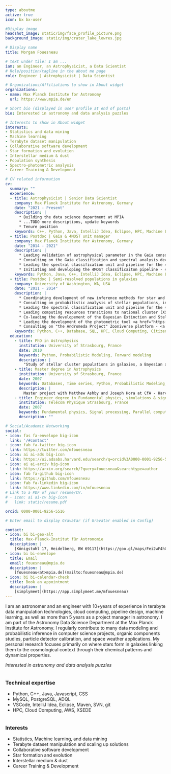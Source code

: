 ```yaml
---
type: aboutme
active: true
icon: bx bx-user

#Display image
headshot_image: static/img/face_profile_picture.png
background_image: static/img/crater_lake_lowres.jpg

# Display name
title: Morgan Fouesneau

# text under tile: I am ...
iam: an Engineer, an Astrophysicist, a Data Scientist
# Role/position/tagline in the about me page
role: Engineer | Astrophysicist | Data Scientist

# Organizations/Affiliations to show in About widget
organizations:
- name: Max Planck Institute for Astronomy
  url: https://www.mpia.de/en

# Short bio (displayed in user profile at end of posts)
bio: Interested in astronomy and data analysis puzzles

# Interests to show in About widget
interests:
- Statistics and data mining
- Machine learning
- Terabyte dataset manipulation
- Collaborative software development
- Star formation and evolution
- Interstellar medium & dust
- Population synthesis
- Spectro-photometric analysis
- Career Training & Development

# CV related information
cv:
  summary: ""
  experience:
  - title: Astrophysicist | Senior Data Scientist
    company: Max Planck Institute for Astronomy, Germany
    date: "2021 - Present"
    description: |
      * Building the data science department at MPIA
      * ...TODO more descriptions, update keywords
      * Tenure position
    keywords: C++, Python, Java, IntelliJ Idea, Eclipse, HPC, Machine Learning, project management, databases
  - title: Postdoc | Gaia & 4MOST unit manager
    company: Max Planck Institute for Astronomy, Germany
    date: "2014 - 2021"
    description: |
      * Leading validation of astrophysical parameter in the Gaia consortium (Coordination Unit 8).
      * Consulting on the Gaia classification and spectral analysis development – DSC & GSP-Phot sofware.
      * Leading the spectral classification unit and pipeline for the 4MOST observations.
      * Initiating and developing the 4MOST classificaiton pipeline - 4CP.
    keywords: Python, Java, C++, IntelliJ Idea, Eclipse, HPC, Machine Learning, project management, databases
  - title: Postdoc | Semi-resolved populations in galaxies
    company: University of Washington, WA, USA
    date: "2011 - 2014"
    description: |
      * Coordinating development of new inference methods for star and cluster formation histories.
      * Consulting on probabilistic analysis of stellar populations, initial mass function & extinction.
      * Leading the spectral classification unit and pipeline for the 4MOST observations.
      * Leading computing resources transitions to national cluster (XSEDE) and Amazon Cloud.
      * Co-leading the developement of the Bayesian Extinction and Stellar Tool - <a href="https://github.com/BEAST-Fitting/beast" target="_blank"><i class="fab fa-github big-icon"></i>BEAST</a>.
      * Leading the development of the photometric tool <a href="https://github.com/mfouesneau/pyphot" target="_blank"><i class="fab fa-github big-icon"></i>PyPhot</a>.
      * Consulting on "the Andromeda Project" Zooniverse platform - <a href="https://www.zooniverse.org/projects/zooniverse/andromeda-project" target="_blank">andromeda-project</a>.
    keywords: Python, C++, Database, SQL, HPC, Cloud Computing, Citizen Science, Probabilistic Modeling
  education:
    - title: PhD in Astrophysics
      institution: University of Strasbourg, France
      date: 2010
      keywords: Python, Probabilistic Modeling, Forward modeling
      description: |
        "Study of stellar cluster populations in galaxies, a Bayesian approach" [manuscript](http://mfouesneau.github.io/docs/other/PhD_Manuscript.pdf)
    - title: Master degree in Astrophysics
      institution: University of Strasbourg, France
      date: 2007
      keywords: Databases, Time series, Python, Probabilistic Modeling, Forward modeling, compact objects, high energy, galactic evolution
      description: |
        Master project with Matthew Ashby and Joseph Hora at CfA - Harvard Smithonian on temporal analysis in the Spitzer's "IRAC calibration field" (IRACCF)".
    - title: Engineer degree in Fundamental physics, simulations & signal processing
      institution: Télécom Physique Strasbourg, France
      date: 2007
      keywords: Fundamental physics, Signal processing, Parallel computing, ddatabases, Engineering, Simulations
      description: ""

# Social/Academic Networking
social:
- icon: fas fa-envelope big-icon
  link: '/#contact'
- icon: fab fa-twitter big-icon
  link: https://twitter.com/mfouesneau
- icon: ai ai-ads big-icon
  link: https://ui.adsabs.harvard.edu/search/q=orcid%3A0000-0001-9256-5516
- icon: ai ai-arxiv big-icon
  link: https://arxiv.org/search/?query=fouesneau&searchtype=author
- icon: fab fa-github big-icon
  link: https://github.com/mfouesneau
- icon: fab fa-linkedin big-icon
  link: https://www.linkedin.com/in/mfouesneau
# Link to a PDF of your resume/CV.
# - icon: ai ai-cv big-icon
#   link: static/resume.pdf

orcid: 0000-0001-9256-5516

# Enter email to display Gravatar (if Gravatar enabled in Config)

contact:
- icon: bi bi-geo-alt
  title: Max-Planck-Institut für Astronomie
  description: |
    [Königstuhl 17, Heidelberg, BW 69117](https://goo.gl/maps/Fei2wF4hCszwcjVU6)
- icon: bi bi-envelope
  title: Email
  email: fouesneau@mpia.de
  description: |
    [fouesneau<at>mpia.de](mailto:fouesneau@mpia.de)
- icon: bi bi-calendar-check
  title: Book an appointment
  description: |
    [simplymeet](https://app.simplymeet.me/mfouesneau)
---
```


I am an astronomer and an engineer with 10+years of experience in terabyte data manipulation technologies, cloud
computing, pipeline design, machine learning, as well as more than 5 years as a project manager in astronomy.
I am part of the Astronomy Data Science Department at the Max Planck Institute for Astronomy.
I regularly contribute to many data modeling and probabilistic inference in computer science projects, organic components studies, particle detector calibration, and space weather applications. My personal research focuses primarily on where stars form in galaxies linking them to the cosmological context through their chemical patterns and dynamical properties.

_Interested in astronomy and data analysis puzzles_

<div markdown="block" style="display:flex;justify-content: space-between;flex-wrap: wrap; flex-direction: row;">
<div markdown="block">

### Technical expertise
* <i class="fas fa-code big-icon"></i>  Python, C++, Java, Javascript, CSS
* <i class="fas fa-database big-icon"></i>  MySQL, PostgreSQL, ADQL
* <i class="fa-brands fa-codepen big-icon"></i> VSCode, IntelliJ Idea, Eclipse, Maven, SVN, git
* <i class="fas fa-hdd big-icon"></i>  HPC, Cloud Computing, AWS, XSEDE

</div>
<div markdown="block">

### Interests

* Statistics, Machine learning, and data mining
* Terabyte dataset manipulation and scaling up solutions
* Collaborative software development
* Star formation and evolution
* Interstellar medium & dust
* Career Training & Development
</div>
</div>